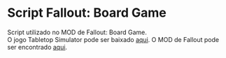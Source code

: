 # Script Fallout: Board Game

Script utilizado no MOD de Fallout: Board Game.  
O jogo Tabletop Simulator pode ser baixado [aqui](https://store.steampowered.com/app/286160/Tabletop_Simulator/).
O MOD de Fallout pode ser encontrado [aqui](https://steamcommunity.com/sharedfiles/filedetails/?id=2148664268).